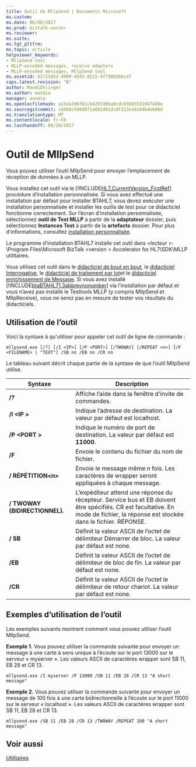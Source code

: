 ```yaml
---
title: Outil de MllpSend | Documents Microsoft
ms.custom: 
ms.date: 06/08/2017
ms.prod: biztalk-server
ms.reviewer: 
ms.suite: 
ms.tgt_pltfrm: 
ms.topic: article
helpviewer_keywords:
- MllpSend tool
- MLLP-encoded messages, receive adapters
- MLLP-encoded messages, MllpSend tool
ms.assetid: b1723d52-4909-4543-8215-4f73802b6c4f
caps.latest.revision: "6"
author: MandiOhlinger
ms.author: mandia
manager: anneta
ms.openlocfilehash: a15da306f61cb4297d9ba8cdc036035310474d8e
ms.sourcegitcommit: cb908c540d8f1a692d01dc8f313e16cb4b4e696d
ms.translationtype: MT
ms.contentlocale: fr-FR
ms.lasthandoff: 09/20/2017
---
```

# <a name="mllpsend-tool"></a>Outil de MllpSend
Vous pouvez utiliser l’outil MllpSend pour envoyer l’emplacement de réception de données à un MLLP.  
  
 Vous installez cet outil via le [!INCLUDE[HL7_CurrentVersion_FirstRef](../../includes/hl7-currentversion-firstref-md.md)] procédure d’installation personnalisée. Si vous avez effectué une installation par défaut pour installer BTAHL7, vous devez exécuter une installation personnalisée et installer les outils de test pour ce didacticiel fonctionne correctement. Sur l’écran d’installation personnalisée, sélectionnez **outil de Test MLLP** à partir de la **adaptateur** dossier, puis sélectionnez **Instances Test** à partir de la **artefacts** dossier. Pour plus d’informations, consultez [installation personnalisée](http://msdn.microsoft.com/library/e55c86e1-af63-49ba-8510-d177e1b96692).  
  
 Le programme d’installation BTAHL7 installe cet outil dans  *\<lecteur >*: \Program Files\Microsoft BizTalk \<version > Accelerator for HL7\SDK\MLLP utilitaires.  
  
 Vous utilisez cet outil dans le [didacticiel de bout en bout](../../adapters-and-accelerators/accelerator-hl7/end-to-end-tutorial1.md), le [didacticiel Interrogative](../../adapters-and-accelerators/accelerator-hl7/interrogative-tutorial.md), le [didacticiel de traitement par lot](../../adapters-and-accelerators/accelerator-hl7/batching-tutorial.md)et le [didacticiel enrichissement de Message](../../adapters-and-accelerators/accelerator-hl7/message-enrichment-tutorial.md). Si vous avez installé [!INCLUDE[btaBTAHL71.3abbrevnonumber](../../includes/btabtahl71-3abbrevnonumber-md.md)] via l’installation par défaut et vous n’avez pas installé le Testtools MLLP (y compris MllpSend et MllpReceive), vous ne serez pas en mesure de tester vos résultats du didacticiels.  
  
## <a name="tool-usage"></a>Utilisation de l’outil  
 Voici la syntaxe à qu'utiliser pour appeler cet outil de ligne de commande :  
  
```  
mllpsend.exe [/?] [/I <IP>] [/P <PORT>] [/TWOWAY] [/REPEAT <n>] [/F <FILENAME> | "TEXT"] /SB nn /EB nn /CR nn  
```  
  
 Le tableau suivant décrit chaque partie de la syntaxe de que l’outil MllpSend utilise.  
  
|Syntaxe| Description|  
|------------|-----------------|  
|**/?**|Affiche l’aide dans la fenêtre d’invite de commandes.|  
|**/I \<IP >**|Indique l’adresse de destination. La valeur par défaut est localhost.|  
|**/P \<PORT >**|Indique le numéro de port de destination. La valeur par défaut est **11000**.|  
|**/F**|Envoie le contenu du fichier du nom de fichier.|  
|**/ RÉPÉTITION\<n>**|Envoie le message même  *n*  fois. Les caractères de wrapper seront appliquées à chaque message.|  
|**/ TWOWAY (BIDIRECTIONNEL).**|L’expéditeur attend une réponse du récepteur. Service bus et EB doivent être spécifiés. CR est facultative. En mode de fichier, la réponse est stockée dans le fichier. RÉPONSE.|  
|**/ SB**|Définit la valeur ASCII de l’octet de délimiteur Démarrer de bloc. La valeur par défaut est none.|  
|**/EB**|Définit la valeur ASCII de l’octet de délimiteur de bloc de fin. La valeur par défaut est none.|  
|**/CR**|Définit la valeur ASCII de l’octet le délimiteur de retour chariot. La valeur par défaut est none.|  
  
## <a name="examples-of-tool-use"></a>Exemples d’utilisation de l’outil  
 Les exemples suivants montrent comment vous pouvez utiliser l’outil MllpSend.  
  
 **Exemple 1.** Vous pouvez utiliser la commande suivante pour envoyer un message à une carte à sens unique à l’écoute sur le port 13000 sur le serveur « myserver ». Les valeurs ASCII de caractères wrapper sont SB 11, EB 28 et CR 13.  
  
```  
mllpsend.exe /I myserver /P 13000 /SB 11 /EB 28 /CR 13 "A short message"  
```  
  
 **Exemple 2.** Vous pouvez utiliser la commande suivante pour envoyer un message de 100 fois à une carte bidirectionnelle à l’écoute sur le port 11000 sur le serveur « localhost ». Les valeurs ASCII de caractères wrapper sont SB 11, EB 28 et CR 13.  
  
```  
mllpsend.exe /SB 11 /EB 28 /CR 13 /TWOWAY /REPEAT 100 "A short message"  
```  
  
## <a name="see-also"></a>Voir aussi  
 [Utilitaires](../../adapters-and-accelerators/accelerator-hl7/utilities2.md)